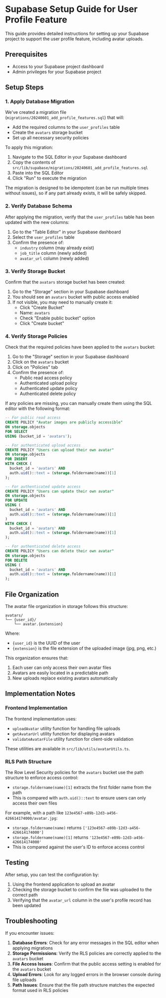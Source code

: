 # Supabase Setup Guide for User Profile Feature

This guide provides detailed instructions for setting up your Supabase project to support the user profile feature, including avatar uploads.

## Prerequisites

- Access to your Supabase project dashboard
- Admin privileges for your Supabase project

## Setup Steps

### 1. Apply Database Migration

We've created a migration file (`migrations/20240601_add_profile_features.sql`) that will:
- Add the required columns to the `user_profiles` table
- Create the `avatars` storage bucket
- Set up all necessary security policies

To apply this migration:

1. Navigate to the SQL Editor in your Supabase dashboard
2. Copy the contents of `src/lib/supabase/migrations/20240601_add_profile_features.sql`
3. Paste into the SQL Editor
4. Click "Run" to execute the migration

The migration is designed to be idempotent (can be run multiple times without issues), so if any part already exists, it will be safely skipped.

### 2. Verify Database Schema

After applying the migration, verify that the `user_profiles` table has been updated with the new columns:

1. Go to the "Table Editor" in your Supabase dashboard
2. Select the `user_profiles` table
3. Confirm the presence of:
   - `industry` column (may already exist)
   - `job_title` column (newly added)
   - `avatar_url` column (newly added)

### 3. Verify Storage Bucket

Confirm that the `avatars` storage bucket has been created:

1. Go to the "Storage" section in your Supabase dashboard
2. You should see an `avatars` bucket with public access enabled
3. If not visible, you may need to manually create it:
   - Click "Create Bucket"
   - Name: `avatars`
   - Check "Enable public bucket" option
   - Click "Create bucket"

### 4. Verify Storage Policies

Check that the required policies have been applied to the `avatars` bucket:

1. Go to the "Storage" section in your Supabase dashboard
2. Click on the `avatars` bucket
3. Click on "Policies" tab
4. Confirm the presence of:
   - Public read access policy
   - Authenticated upload policy
   - Authenticated update policy
   - Authenticated delete policy

If any policies are missing, you can manually create them using the SQL editor with the following format:

```sql
-- For public read access
CREATE POLICY "Avatar images are publicly accessible"
ON storage.objects
FOR SELECT
USING (bucket_id = 'avatars');

-- For authenticated upload access
CREATE POLICY "Users can upload their own avatar"
ON storage.objects
FOR INSERT
WITH CHECK (
  bucket_id = 'avatars' AND 
  auth.uid()::text = (storage.foldername(name))[1]
);

-- For authenticated update access
CREATE POLICY "Users can update their own avatar"
ON storage.objects
FOR UPDATE
USING (
  bucket_id = 'avatars' AND 
  auth.uid()::text = (storage.foldername(name))[1]
)
WITH CHECK (
  bucket_id = 'avatars' AND 
  auth.uid()::text = (storage.foldername(name))[1]
);

-- For authenticated delete access
CREATE POLICY "Users can delete their own avatar"
ON storage.objects
FOR DELETE
USING (
  bucket_id = 'avatars' AND 
  auth.uid()::text = (storage.foldername(name))[1]
);
```

## File Organization

The avatar file organization in storage follows this structure:

```
avatars/
└── {user_id}/
    └── avatar.{extension}
```

Where:
- `{user_id}` is the UUID of the user
- `{extension}` is the file extension of the uploaded image (jpg, png, etc.)

This organization ensures that:
1. Each user can only access their own avatar files
2. Avatars are easily located in a predictable path
3. New uploads replace existing avatars automatically

## Implementation Notes

### Frontend Implementation

The frontend implementation uses:
- `uploadAvatar` utility function for handling file uploads
- `getAvatarUrl` utility function for displaying avatars
- `validateAvatarFile` utility function for client-side validation

These utilities are available in `src/lib/utils/avatarUtils.ts`.

### RLS Path Structure

The Row Level Security policies for the `avatars` bucket use the path structure to enforce access control:

- `storage.foldername(name)[1]` extracts the first folder name from the path
- This is compared with `auth.uid()::text` to ensure users can only access their own files

For example, with a path like `123e4567-e89b-12d3-a456-426614174000/avatar.jpg`:
- `storage.foldername(name)` returns `['123e4567-e89b-12d3-a456-426614174000']`
- `storage.foldername(name)[1]` returns `'123e4567-e89b-12d3-a456-426614174000'`
- This is compared against the user's ID to enforce access control

## Testing

After setup, you can test the configuration by:

1. Using the frontend application to upload an avatar
2. Checking the storage bucket to confirm the file was uploaded to the correct path
3. Verifying that the `avatar_url` column in the user's profile record has been updated

## Troubleshooting

If you encounter issues:

1. **Database Errors**: Check for any error messages in the SQL editor when applying migrations
2. **Storage Permissions**: Verify the RLS policies are correctly applied to the `avatars` bucket
3. **File Access Issues**: Confirm that the public access setting is enabled for the `avatars` bucket
4. **Upload Errors**: Look for any logged errors in the browser console during file uploads
5. **Path Issues**: Ensure that the file path structure matches the expected format used in RLS policies 